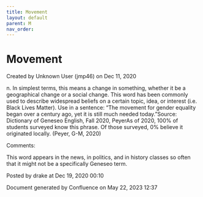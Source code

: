 ```yaml
---
title: Movement
layout: default
parent: M
nav_order:
---
```


# Movement

Created by  Unknown User (jmp46) on Dec 11, 2020

n. In simplest terms, this means a change in something, whether it be a geographical change or a social change. This word has been commonly used to describe widespread beliefs on a certain topic, idea, or interest (i.e. Black Lives Matter). Use in a sentence: “The movement for gender equality began over a century ago, yet it is still much needed today.”Source: Dictionary of Geneseo English, Fall 2020, PeyerAs of 2020, 100% of students surveyed know this phrase. Of those surveyed, 0% believe it originated locally. (Peyer, G-M, 2020) 

Comments:

This word appears in the news, in politics, and in history classes so often that it might not be a specifically Geneseo term.

Posted by drake at Dec 19, 2020 00:10

Document generated by Confluence on May 22, 2023 12:37


